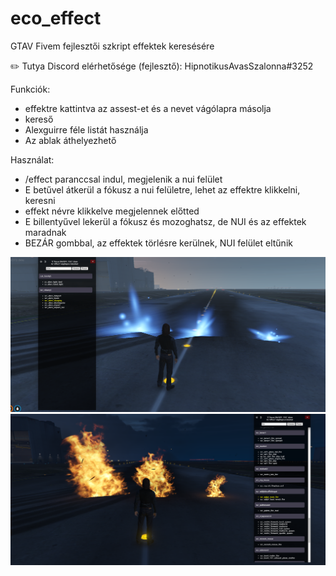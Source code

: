 # eco_effect
GTAV Fivem fejlesztői szkript effektek keresésére

:pencil2: Tutya Discord elérhetősége (fejlesztő): HipnotikusAvasSzalonna#3252

Funkciók:
 - effektre kattintva az assest-et és a nevet vágólapra másolja
 - kereső
 - Alexguirre féle listát használja 
 - Az ablak áthelyezhető
 
Használat:
 - /effect paranccsal indul, megjelenik a nui felület
 - E betűvel átkerül a fókusz a nui felületre, lehet az effektre klikkelni, keresni
 - effekt névre klikkelve megjelennek előtted
 - E billentyűvel  lekerül a fókusz és mozoghatsz, de NUI és az effektek maradnak
 - BEZÁR gombbal, az effektek törlésre kerülnek, NUI felület eltűnik

![eco_effect1](https://github.com/Ekhion76/eco_effect/blob/main/previews/eco_effect1.png)
![eco_effect2](https://github.com/Ekhion76/eco_effect/blob/main/previews/eco_effect2.png)
